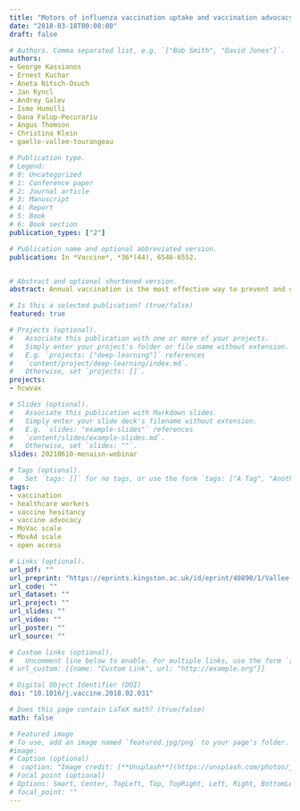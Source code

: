 ```yaml
---
title: "Motors of influenza vaccination uptake and vaccination advocacy in healthcare workers: A comparative study in six European countries"
date: "2018-03-18T00:00:00"
draft: false

# Authors. Comma separated list, e.g. `["Bob Smith", "David Jones"]`.
authors: 
- George Kassianos
- Ernest Kuchar
- Aneta Nitsch-Osuch
- Jan Kyncl
- Andrey Galev
- Isme Humolli
- Oana Falup-Pecurariu
- Angus Thomson
- Christina Klein
- gaelle-vallee-tourangeau

# Publication type.
# Legend:
# 0: Uncategorized
# 1: Conference paper
# 2: Journal article
# 3: Manuscript
# 4: Report
# 5: Book
# 6: Book section
publication_types: ["2"]

# Publication name and optional abbreviated version.
publication: In *Vaccine*, *36*(44), 6546-6552.


# Abstract and optional shortened version.
abstract: Annual vaccination is the most effective way to prevent and control the health and economic burden caused by seasonal influenza. Healthcare workers (HCWs) play a crucial role in vaccine acceptance and advocacy for their patients. This study explored the drivers of HCWs’ vaccine acceptance and advocacy in six European countries.

# Is this a selected publication? (true/false)
featured: true

# Projects (optional).
#   Associate this publication with one or more of your projects.
#   Simply enter your project's folder or file name without extension.
#   E.g. `projects: ["deep-learning"]` references 
#   `content/project/deep-learning/index.md`.
#   Otherwise, set `projects: []`.
projects:
- hcwvax

# Slides (optional).
#   Associate this publication with Markdown slides.
#   Simply enter your slide deck's filename without extension.
#   E.g. `slides: "example-slides"` references 
#   `content/slides/example-slides.md`.
#   Otherwise, set `slides: ""`.
slides: 20210610-menaisn-webinar

# Tags (optional).
#   Set `tags: []` for no tags, or use the form `tags: ["A Tag", "Another Tag"]` for one or more tags.
tags:
- vaccination
- healthcare workers
- vaccine hesitancy
- vaccine advocacy
- MoVac scale
- MovAd scale
- open access

# Links (optional).
url_pdf: ""
url_preprint: "https://eprints.kingston.ac.uk/id/eprint/40890/1/Vallee-Tourangeau-F-40890-AAM.pdf"
url_code: ""
url_dataset: ""
url_project: ""
url_slides: ""
url_video: ""
url_poster: ""
url_source: ""

# Custom links (optional).
#   Uncomment line below to enable. For multiple links, use the form `[{...}, {...}, {...}]`.
# url_custom: [{name: "Custom Link", url: "http://example.org"}]

# Digital Object Identifier (DOI)
doi: "10.1016/j.vaccine.2018.02.031"

# Does this page contain LaTeX math? (true/false)
math: false

# Featured image
# To use, add an image named `featured.jpg/png` to your page's folder. 
#image:
# Caption (optional)
#  caption: "Image credit: [**Unsplash**](https://unsplash.com/photos/jdD8gXaTZsc)"
# Focal point (optional)
# Options: Smart, Center, TopLeft, Top, TopRight, Left, Right, BottomLeft, Bottom, BottomRight
# focal_point: ""
---
```


